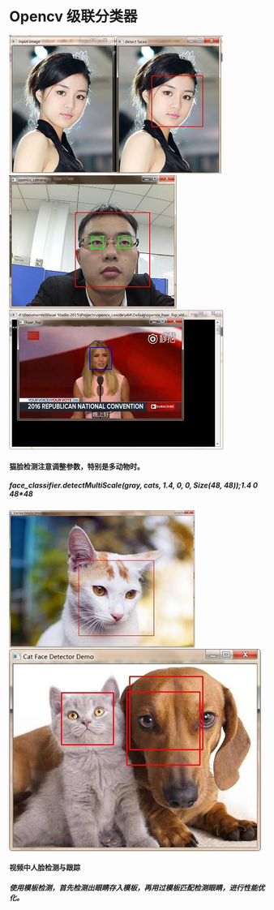 # Opencv 级联分类器
![](/opencv_cascde/opencv_image.jpg "从图片中检查人脸")
![](/opencv_cascde_camera/opencv_camera.jpg "从相机中检查人脸和眼睛")
![](/opencv_haar_lbp_video/haar_lbp_video.jpg "从本地视频中检查人脸")
#### 猫脸检测注意调整参数，特别是多动物时。
##### face_classifier.detectMultiScale(gray, cats, 1.4, 0, 0, Size(48, 48));1.4 0 48*48
![](/opencv_cat_image/cat_image.jpg "从图片中猫脸检测")
![](/opencv_cat_image/cat_dog.jpg "从猫和狗图片检测猫脸")
#### 视频中人脸检测与跟踪
##### 使用模板检测，首先检测出眼睛存入模板，再用过模板匹配检测眼睛，进行性能优化。